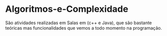 # Algoritmos-e-Complexidade
São atividades realizadas em Salas em (c++ e Java), que são bastante teóricas mas funcionalidades que vemos a todo momento na programação. 
